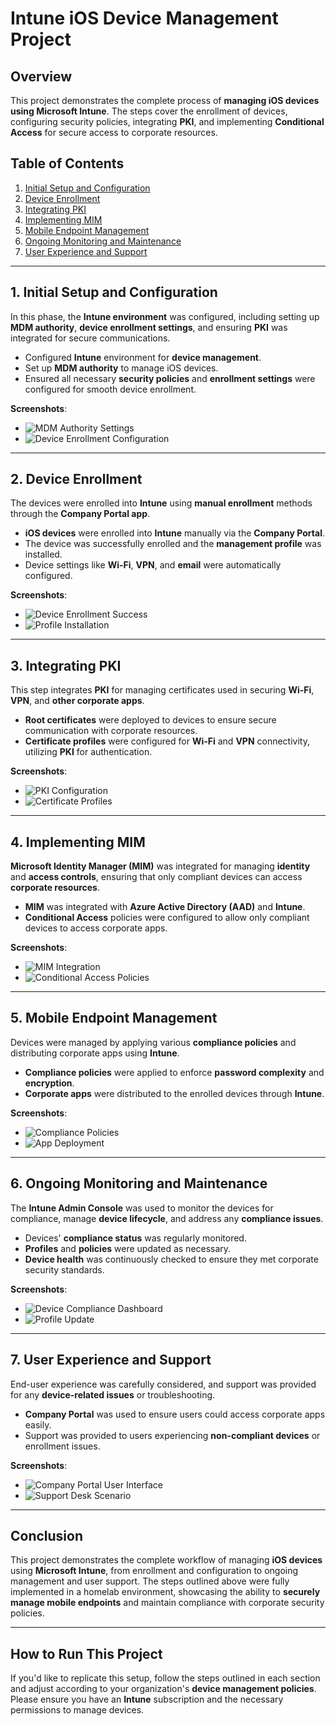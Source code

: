 # Intune iOS Device Management Project

## Overview
This project demonstrates the complete process of **managing iOS devices using Microsoft Intune**. The steps cover the enrollment of devices, configuring security policies, integrating **PKI**, and implementing **Conditional Access** for secure access to corporate resources.

## Table of Contents
1. [Initial Setup and Configuration](#1-initial-setup-and-configuration)
2. [Device Enrollment](#2-device-enrollment)
3. [Integrating PKI](#3-integrating-pki)
4. [Implementing MIM](#4-implementing-mim)
5. [Mobile Endpoint Management](#5-mobile-endpoint-management)
6. [Ongoing Monitoring and Maintenance](#6-ongoing-monitoring-and-maintenance)
7. [User Experience and Support](#7-user-experience-and-support)

---

## 1. Initial Setup and Configuration
In this phase, the **Intune environment** was configured, including setting up **MDM authority**, **device enrollment settings**, and ensuring **PKI** was integrated for secure communications.

- Configured **Intune** environment for **device management**.
- Set up **MDM authority** to manage iOS devices.
- Ensured all necessary **security policies** and **enrollment settings** were configured for smooth device enrollment.

**Screenshots**: 
- ![MDM Authority Settings](./images/mdm)
- ![Device Enrollment Configuration](./images/device_enrollment_configuration.png)

---

## 2. Device Enrollment
The devices were enrolled into **Intune** using **manual enrollment** methods through the **Company Portal app**.

- **iOS devices** were enrolled into **Intune** manually via the **Company Portal**.
- The device was successfully enrolled and the **management profile** was installed.
- Device settings like **Wi-Fi**, **VPN**, and **email** were automatically configured.

**Screenshots**:
- ![Device Enrollment Success](./images/device_enrollment_success.png)
- ![Profile Installation](./images/profile_installation.png)

---

## 3. Integrating PKI
This step integrates **PKI** for managing certificates used in securing **Wi-Fi**, **VPN**, and **other corporate apps**.

- **Root certificates** were deployed to devices to ensure secure communication with corporate resources.
- **Certificate profiles** were configured for **Wi-Fi** and **VPN** connectivity, utilizing **PKI** for authentication.

**Screenshots**:
- ![PKI Configuration](./images/pki_configuration.png)
- ![Certificate Profiles](./images/certificate_profiles.png)

---

## 4. Implementing MIM
**Microsoft Identity Manager (MIM)** was integrated for managing **identity** and **access controls**, ensuring that only compliant devices can access **corporate resources**.

- **MIM** was integrated with **Azure Active Directory (AAD)** and **Intune**.
- **Conditional Access** policies were configured to allow only compliant devices to access corporate apps.

**Screenshots**:
- ![MIM Integration](./images/mim_integration.png)
- ![Conditional Access Policies](./images/conditional_access_policies.png)

---

## 5. Mobile Endpoint Management
Devices were managed by applying various **compliance policies** and distributing corporate apps using **Intune**.

- **Compliance policies** were applied to enforce **password complexity** and **encryption**.
- **Corporate apps** were distributed to the enrolled devices through **Intune**.

**Screenshots**:
- ![Compliance Policies](./images/compliance_policies.png)
- ![App Deployment](./images/app_deployment.png)

---

## 6. Ongoing Monitoring and Maintenance
The **Intune Admin Console** was used to monitor the devices for compliance, manage **device lifecycle**, and address any **compliance issues**.

- Devices' **compliance status** was regularly monitored.
- **Profiles** and **policies** were updated as necessary.
- **Device health** was continuously checked to ensure they met corporate security standards.

**Screenshots**:
- ![Device Compliance Dashboard](./images/device_compliance_dashboard.png)
- ![Profile Update](./images/profile_update.png)

---

## 7. User Experience and Support
End-user experience was carefully considered, and support was provided for any **device-related issues** or troubleshooting.

- **Company Portal** was used to ensure users could access corporate apps easily.
- Support was provided to users experiencing **non-compliant devices** or enrollment issues.

**Screenshots**:
- ![Company Portal User Interface](./images/company_portal_user_interface.png)
- ![Support Desk Scenario](./images/support_desk_scenario.png)

---

## Conclusion
This project demonstrates the complete workflow of managing **iOS devices** using **Microsoft Intune**, from enrollment and configuration to ongoing management and user support. The steps outlined above were fully implemented in a homelab environment, showcasing the ability to **securely manage mobile endpoints** and maintain compliance with corporate security policies.

---

## How to Run This Project
If you'd like to replicate this setup, follow the steps outlined in each section and adjust according to your organization's **device management policies**. Please ensure you have an **Intune** subscription and the necessary permissions to manage devices.
